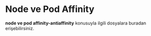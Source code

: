 # Node ve Pod Affinity
**node ve pod affinity-antiaffinity** konusuyla ilgili dosyalara buradan erişebilirsiniz.
